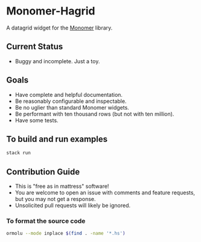 # Monomer-Hagrid

A datagrid widget for the [Monomer](https://github.com/fjvallarino/monomer) library.

## Current Status
- Buggy and incomplete. Just a toy.

## Goals
- Have complete and helpful documentation.
- Be reasonably configurable and inspectable.
- Be no uglier than standard Monomer widgets.
- Be performant with ten thousand rows (but not with ten million).
- Have some tests.

## To build and run examples
```bash
stack run
```

## Contribution Guide
- This is "free as in mattress" software!
- You are welcome to open an issue with comments and feature requests, but you may not get a response.
- Unsolicited pull requests will likely be ignored.

### To format the source code

```bash
ormolu --mode inplace $(find . -name '*.hs')
```